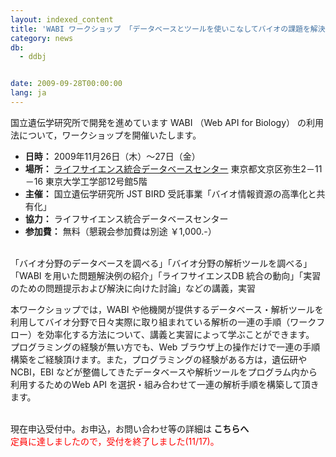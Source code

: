 ```yaml
---
layout: indexed_content
title: 'WABI ワークショップ 「データベースとツールを使いこなしてバイオの課題を解決しよう」 開催のお知らせ　'
category: news
db:
  - ddbj


date: 2009-09-28T00:00:00
lang: ja
---
```


<html>国立遺伝学研究所で開発を進めています WABI （Web API for Biology） の利用法について，ワークショップを開催いたします。

<ul>
    <li><b>日時：</b> 2009年11月26日（木）～27日（金）</li>
    <li><b>場所：</b> <a href="http://dbcls.rois.ac.jp/access/" target="_blank">ライフサイエンス統合データベースセンター</a> 東京都文京区弥生2－11－16 東京大学工学部12号館5階</li>
    <li><b>主催：</b> 国立遺伝学研究所 JST BIRD 受託事業「バイオ情報資源の高準化と共有化」</li>
    <li><b>協力：</b> ライフサイエンス統合データベースセンター</li>
    <li><b>参加費：</b> 無料（懇親会参加費は別途 ￥1,000.-）</li>
</ul>

<p><b></b><br>「バイオ分野のデータベースを調べる」「バイオ分野の解析ツールを調べる」「WABI を用いた問題解決例の紹介」「ライフサイエンスDB 統合の動向」「実習のための問題提示および解決に向けた討論」などの講義，実習</p>

<p>本ワークショップでは，WABI や他機関が提供するデータベース・解析ツールを利用してバイオ分野で日々実際に取り組まれている解析の一連の手順（ワークフロー）を効率化する方法について、講義と実習によって学ぶことができます。<br>プログラミングの経験が無い方でも、Web ブラウザ上の操作だけで一連の手順構築をご経験頂けます。また，プログラミングの経験がある方は，遺伝研やNCBI，EBI などが整備してきたデータベースや解析ツールをプログラム内から利用するためのWeb API を選択・組み合わせて一連の解析手順を構築して頂きます。</p>

<p><b></b><br>現在申込受付中。お申込，お問い合わせ等の詳細は<b> こちらへ</b><br>
    <font color="#ff0000">定員に達しましたので，受付を終了しました(11/17)。</font>
</p>
</html>
